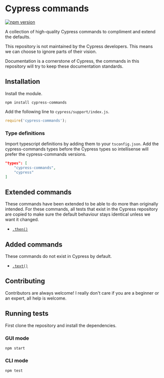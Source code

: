 # Cypress commands

[![npm version](https://badge.fury.io/js/cypress-commands.svg)](https://badge.fury.io/js/cypress-commands)

A collection of high-quality Cypress commands to compliment and extend the defaults.

This repository is not maintained by the Cypress developers. This means we can choose to ignore parts of their vision.

Documentation is a cornerstone of Cypress, the commands in this repository will try to keep these documentation standards.

## Installation

Install the module.

```shell
npm install cypress-commands
```

Add the following line to `cypress/support/index.js`.

```javascript
require('cypress-commands');
```

### Type definitions

Import typescript definitions by adding them to your `tsconfig.json`. Add the cypress-commands types before the Cypress types so intellisense will prefer the cypress-commands versions.

```json
"types": [
    "cypress-commands",
    "cypress"
]
```

## Extended commands

These commands have been extended to be able to do more than originally intended. For these commands, all tests that exist in the Cypress repository are copied to make sure the default behaviour stays identical unless we want it changed.

* [`.then()`](./docs/then.md)

## Added commands

These commands do not exist in Cypress by default.

* [`.text()`](./docs/text.md)

## Contributing

Contributors are always welcome! I really don't care if you are a beginner or an expert, all help is welcome.

## Running tests

First clone the repository and install the dependencies.

### GUI mode

```shell
npm start
```

### CLI mode

```shell
npm test
```
